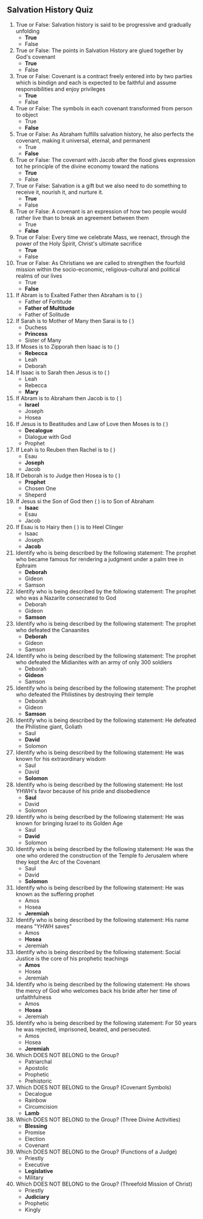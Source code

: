 ## Salvation History Quiz
1. True or False: Salvation history is said to be progressive and gradually unfolding
	- **True**
	- False
2. True or False: The points in Salvation History are glued together by God's covenant
	- **True**
	- False
3. True or False: Covenant is a contract freely entered into by two parties which is bindign and each is expected to be faithful and assume responsibilities and enjoy privileges
	- **True**
	- False
4. True or False: The symbols in each covenant transformed from person to object
	- True
	- **False**
5. True or False: As Abraham fulfills salvation history, he also perfects the covenant, making it universal, eternal, and permanent
	- True
	- **False**
6. True or False: The covenant with Jacob after the flood gives expression tot he principle of the divine economy toward the nations
	- **True**
	- False
7. True or False: Salvation is a gift but we also need to do something to receive it, nourish it, and nurture it.
	- **True**
	- False
8. True or False: A covenant is an expression of how two people would rather live than to break an agreement between them
	- True
	- **False**
9. True or False: Every time we celebrate Mass, we reenact, through the power of the Holy Spirit, Christ's ultimate sacrifice
	- **True**
	- False
10. True or False: As Christians we are called to strengthen the fourfold mission within the socio-economic, religious-cultural and political realms of our lives
	- True
	- **False**
11. If Abram is to Exalted Father then Abraham is to (     )
	- Father of Fortitude
	- **Father of Multitude**
	- Father of Solitude
12. If Sarah is to Mother of Many then Sarai is to (     )
	- Duchess
	- **Princess**
	- Sister of Many
13. If Moses is to Zipporah then Isaac is to (    )
	- **Rebecca** 
	- Leah
	- Deborah
14. If Isaac is to Sarah then Jesus is to (     )
	- Leah
	- Rebecca
	- **Mary**
15. If Abram is to Abraham then Jacob is to (     )
	 - **Israel**
	 - Joseph
	 - Hosea
16. If Jesus is to Beatitudes and Law of Love then Moses is to (    )
	- **Decalogue**
	- Dialogue with God
	- Prophet
17. If Leah is to Reuben then Rachel is to (     )
	- Esau
	- **Joseph**
	- Jacob
18. If Deborah is to Judge then Hosea is to (     ) 
	- **Prophet**
	- Chosen One
	- Sheperd
19. If Jesus si the Son of God then (    ) is to Son of Abraham
	- **Isaac**
	- Esau
	- Jacob
20. If Esau is to Hairy then (     ) is to Heel Clinger
	- Isaac
	- Joseph
	- **Jacob**
21. Identify who is being described by the following statement: The prophet who became famous for rendering a judgment under a palm tree in Ephraim
	- **Deborah**
	- Gideon
	- Samson
22. Identify who is being described by the following statement: The prophet who was a Nazarite consecrated to God
	- Deborah
	- Gideon
	- **Samson**
23. Identify who is being described by the following statement: The prophet who defeated the Canaanites
	- **Deborah**
	- Gideon
	- Samson
24. Identify who is being described by the following statement: The prophet who defeated the Midianites with an army of only 300 soldiers
	- Deborah
	- **Gideon**
	- Samson
25. Identify who is being described by the following statement: The prophet who defeated the Philistines by destroying their temple
	- Deborah
	- Gideon
	- **Samson**
26. Identify who is being described by the following statement: He defeated the Philistine giant, Goliath
	- Saul
	- **David**
	- Solomon
27. Identify who is being described by the following statement: He was known for his extraordinary wisdom
	- Saul
	- David
	- **Solomon**
28. Identify who is being described by the following statement: He lost YHWH's favor because of his pride and disobedience
	- **Saul**
	- David
	- Solomon
29. Identify who is being described by the following statement: He was known for bringing Israel to its Golden Age
	- Saul
	- **David**
	- Solomon
30. Identify who is being described by the following statement: He was the one who ordered the construction of the Temple fo Jerusalem where they kept the Arc of the Covenant
	- Saul
	- David
	- **Solomon**
31. Identify who is being described by the following statement: He was known as the suffering prophet
	- Amos
	- Hosea
	- **Jeremiah**
32. Identify who is being described by the following statement: His name means "YHWH saves"
	- Amos
	- **Hosea**
	- Jeremiah
33. Identify who is being described by the following statement: Social Justice is the core of his prophetic teachings
	- **Amos**
	- Hosea
	- Jeremiah
34. Identify who is being described by the following statement: He shows the mercy of God who welcomes back his bride after her time of unfaithfulness
	- Amos
	- **Hosea**
	- Jeremiah
35. Identify who is being described by the following statement: For 50 years he was rejected, imprisoned, beated, and persecuted.
	- Amos
	- Hosea
	- **Jeremiah**
36. Which DOES NOT BELONG to the Group?
	- Patriarchal 
	- Apostolic
	- Prophetic
	- Prehistoric
37. Which DOES NOT BELONG to the Group? (Covenant Symbols)
	- Decalogue
	- Rainbow
	- Circumcision
	- **Lamb**
38. Which DOES NOT BELONG to the Group? (Three Divine Activities)
	- **Blessing**
	- Promise
	- Election
	- Covenant
39. Which DOES NOT BELONG to the Group? (Functions of a Judge)
	- Priestly
	- Executive
	- **Legislative**
	- Military
40. Which DOES NOT BELONG to the Group? (Threefold Mission of Christ)
	- Priestly
	- **Judiciary**
	- Prophetic
	- Kingly